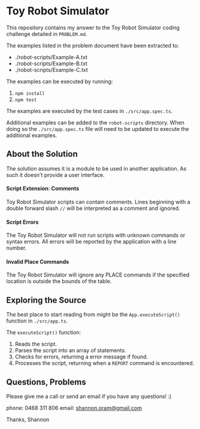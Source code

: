 Toy Robot Simulator
===================

This repository contains my answer to the Toy Robot Simulator coding challenge
detailed in `PROBLEM.md`.

The examples listed in the problem document have been extracted to:

* ./robot-scripts/Example-A.txt
* ./robot-scripts/Example-B.txt
* ./robot-scripts/Example-C.txt

The examples can be executed by running:

1. `npm install`
2. `npm test`

The examples are executed by the test cases in `./src/app.spec.ts`.

Additional examples can be added to the `robot-scripts` directory. When doing so
the `./src/app.spec.ts` file will need to be updated to execute the additional
examples.


About the Solution
------------------

The solution assumes it is a module to be used in another application. As such
it doesn't provide a user interface.


#### Script Extension: Comments

Toy Robot Simulator scripts can contain comments. Lines beginning with a double
forward slash `//` will be interpreted as a comment and ignored.


#### Script Errors

The Toy Robot Simulator will not run scripts with unknown commands or syntax
errors. All errors will be reported by the application with a line number.


#### Invalid Place Commands

The Toy Robot Simulator will ignore any PLACE commands if the specified location
is outside the bounds of the table.


Exploring the Source
--------------------

The best place to start reading from might be the `App.executeScript()` function in
`./src/app.ts`.

The `executeScript()` function:
1. Reads the script.
2. Parses the script into an array of statements.
3. Checks for errors, returning a error message if found.
4. Processes the script, returning when a `REPORT` command is encountered.


Questions, Problems
-------------------

Please give me a call or send an email if you have any questions! :)

phone: 0468 311 806
email: shannon.oram@gmail.com

Thanks,
Shannon

